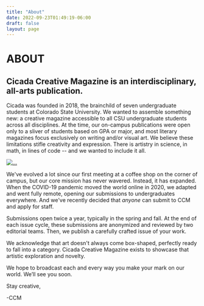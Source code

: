 ```yaml
---
title: "About"
date: 2022-09-23T01:49:19-06:00
draft: false
layout: page
---
```


# ABOUT

## Cicada Creative Magazine is an interdisciplinary, all-arts publication.

Cicada was founded in 2018, the brainchild of seven undergraduate students at Colorado State University. We wanted to assemble something new: a creative magazine accessible to all CSU undergraduate students across all disciplines. At the time, our on-campus publications were open only to a sliver of students based on GPA or major, and most literary magazines focus exclusively on writing and/or visual art. We believe these limitations stifle creativity and expression. There is artistry in science, in math, in lines of code -- and we wanted to include it all. 


<a href="/images/brainspread.png" data-lightbox="about" ><img src="/images/brainspread.png" class="img-fluid"  alt="..."> </a>

We've evolved a lot since our first meeting at a coffee shop on the corner of campus, but our core mission has never wavered. Instead, it has expanded. When the COVID-19 pandemic moved the world online in 2020, we adapted and went fully remote, opening our submissions to undergraduates everywhere. And we've recently decided that *anyone* can submit to CCM and apply for staff.

Submissions open twice a year, typically in the spring and fall. At the end of each issue cycle, these submissions are anonymized and reviewed by two editorial teams. Then, we publish a carefully crafted issue of your work.

We acknowledge that art doesn't always come box-shaped, perfectly ready to fall into a category. Cicada Creative Magazine exists to showcase that artistic exploration and novelty.

We hope to broadcast each and every way you make your mark on our world. We’ll see you soon.

Stay creative,

-CCM